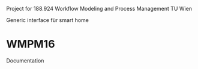 Project for 188.924 Workflow Modeling and Process Management TU Wien

Generic interface für smart home

# WMPM16

Documentation
